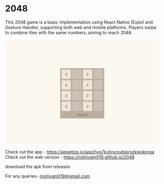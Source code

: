 # 2048


This 2048 game is a basic implementation using React Native (Expo) and Gesture Handler, supporting both web and mobile platforms. Players swipe to combine tiles with the same numbers, aiming to reach 2048.


<img src="https://github.com/mshivam019/2048/blob/main/ss.png">


Check out the app - https://appetize.io/app/hvg7kuhrursvbiprszkipokmga
Check out the web version - https://mshivam019.github.io/2048

download the apk from releases 

For any queries- mshivam019@gmail.com 
